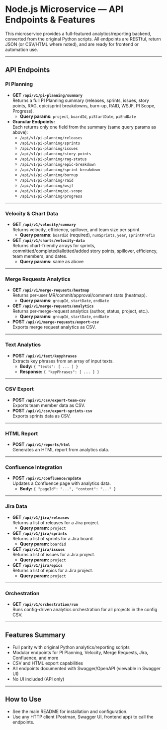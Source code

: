 # Node.js Microservice — API Endpoints & Features

This microservice provides a full-featured analytics/reporting backend, converted from the original Python scripts. All endpoints are RESTful, return JSON (or CSV/HTML where noted), and are ready for frontend or automation use.

---

## API Endpoints

### PI Planning
- **GET `/api/v1/pi-planning/summary`**  
  Returns a full PI Planning summary (releases, sprints, issues, story points, RAG, epic/sprint breakdowns, burn-up, RAID, WSJF, PI Scope, Progress).
  - **Query params:** `project`, `boardId`, `piStartDate`, `piEndDate`
- **Granular Endpoints:**  
  Each returns only one field from the summary (same query params as above):
  - `/api/v1/pi-planning/releases`
  - `/api/v1/pi-planning/sprints`
  - `/api/v1/pi-planning/issues`
  - `/api/v1/pi-planning/story-points`
  - `/api/v1/pi-planning/rag-status`
  - `/api/v1/pi-planning/epic-breakdown`
  - `/api/v1/pi-planning/sprint-breakdown`
  - `/api/v1/pi-planning/burnup`
  - `/api/v1/pi-planning/raid`
  - `/api/v1/pi-planning/wsjf`
  - `/api/v1/pi-planning/pi-scope`
  - `/api/v1/pi-planning/progress`

---

### Velocity & Chart Data
- **GET `/api/v1/velocity/summary`**  
  Returns velocity, efficiency, spillover, and team size per sprint.
  - **Query params:** `boardId` (required), `numSprints`, `year`, `sprintPrefix`
- **GET `/api/v1/charts/velocity-data`**  
  Returns chart-friendly arrays for sprints, committed/completed/allotted/added story points, spillover, efficiency, team members, and dates.
  - **Query params:** same as above

---

### Merge Requests Analytics
- **GET `/api/v1/merge-requests/heatmap`**  
  Returns per-user MR/commit/approval/comment stats (heatmap).
  - **Query params:** `groupId`, `startDate`, `endDate`
- **GET `/api/v1/merge-requests/analytics`**  
  Returns per-merge-request analytics (author, status, project, etc.).
  - **Query params:** `groupId`, `startDate`, `endDate`
- **POST `/api/v1/merge-requests/export-csv`**  
  Exports merge request analytics as CSV.

---

### Text Analytics
- **POST `/api/v1/text/keyphrases`**  
  Extracts key phrases from an array of input texts.
  - **Body:** `{ "texts": [ ... ] }`
  - **Response:** `{ "keyPhrases": [ ... ] }`

---

### CSV Export
- **POST `/api/v1/csv/export-team-csv`**  
  Exports team member data as CSV.
- **POST `/api/v1/csv/export-sprints-csv`**  
  Exports sprints data as CSV.

---

### HTML Report
- **POST `/api/v1/reports/html`**  
  Generates an HTML report from analytics data.

---

### Confluence Integration
- **POST `/api/v1/confluence/update`**  
  Updates a Confluence page with analytics data.
  - **Body:** `{ "pageId": "...", "content": "..." }`

---

### Jira Data
- **GET `/api/v1/jira/releases`**  
  Returns a list of releases for a Jira project.
  - **Query param:** `project`
- **GET `/api/v1/jira/sprints`**  
  Returns a list of sprints for a Jira board.
  - **Query param:** `boardId`
- **GET `/api/v1/jira/issues`**  
  Returns a list of issues for a Jira project.
  - **Query param:** `project`
- **GET `/api/v1/jira/epics`**  
  Returns a list of epics for a Jira project.
  - **Query param:** `project`

---

### Orchestration
- **GET `/api/v1/orchestration/run`**  
  Runs config-driven analytics orchestration for all projects in the config CSV.

---

## Features Summary
- Full parity with original Python analytics/reporting scripts
- Modular endpoints for PI Planning, Velocity, Merge Requests, Jira, Confluence, and more
- CSV and HTML export capabilities
- All endpoints documented with Swagger/OpenAPI (viewable in Swagger UI)
- No UI included (API only)

---

## How to Use
- See the main README for installation and configuration.
- Use any HTTP client (Postman, Swagger UI, frontend app) to call the endpoints. 